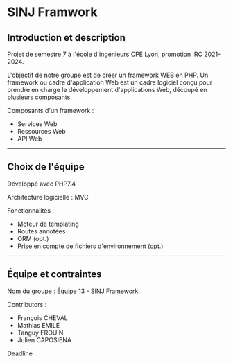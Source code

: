# SINJ Framwork
## Introduction et description
Projet de semestre 7 à l'école d'ingénieurs CPE Lyon, promotion IRC 2021-2024.

L'objectif de notre groupe est de créer un framework WEB en PHP.
Un framework ou cadre d'application Web est un cadre logiciel conçu pour prendre en charge le développement d'applications Web, découpé en plusieurs composants.

Composants d'un framework :
- Services Web
- Ressources Web
- API Web

- - -

## Choix de l'équipe

Développé avec PHP7.4

Architecture logicielle :
MVC

Fonctionnalités :
- Moteur de templating
- Routes annotées
- ORM (opt.)
- Prise en compte de fichiers d'environnement (opt.)

- - -

## Équipe et contraintes

Nom du groupe :
Équipe 13 - SINJ Framework

Contributors :
- François CHEVAL
- Mathias EMILE
- Tanguy FROUIN
- Julien CAPOSIENA

Deadline :
